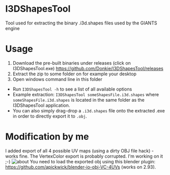 # I3DShapesTool
Tool used for extracting the binary .i3d.shapes files used by the GIANTS engine

# Usage
1. Download the pre-built binaries under releases (click on I3DShapesTool.exe) https://github.com/Donkie/I3DShapesTool/releases
2. Extract the zip to some folder on for example your desktop
3. Open windows command line in this folder
* Run `I3DShapesTool -h` to see a list of all available options
* Example extraction: `I3DShapesTool someShapesFile.i3d.shapes` where `someShapesFile.i3d.shapes` is located in the same folder as the I3DShapesTool application.
* You can also simply drag-drop a `.i3d.shapes` file onto the extracted .exe in order to directly export it to `.obj`.

# Modification by me
I added export of all 4 possible UV maps (using a dirty OBJ file hack) - works fine.
The VertexColor export is probably corrupted. I'm working on it ;-)
![about](https://user-images.githubusercontent.com/106232621/192085081-cc8caf66-982d-4da5-beb1-1b41357e619c.png)
You need to load the exported obj using this blender plugin: https://github.com/apickwick/blender-io-obj-VC-4UVs (works on 2.93).
